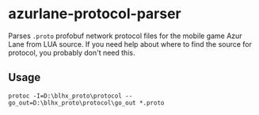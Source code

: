 # azurlane-protocol-parser

Parses `.proto` profobuf network protocol files for the mobile game Azur Lane from LUA source. If you need help about where to find the source for protocol, you probably don't need this.

## Usage

```
protoc -I=D:\blhx_proto\protocol --go_out=D:\blhx_proto\protocol\go_out *.proto
```

